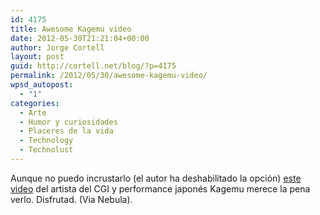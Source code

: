 ```yaml
---
id: 4175
title: Awesome Kagemu video
date: 2012-05-30T21:21:04+00:00
author: Jorge Cortell
layout: post
guid: http://cortell.net/blog/?p=4175
permalink: /2012/05/30/awesome-kagemu-video/
wpsd_autopost:
  - "1"
categories:
  - Arte
  - Humor y curiosidades
  - Placeres de la vida
  - Technology
  - Technolust
---
```

Aunque no puedo incrustarlo (el autor ha deshabilitado la opción) <a title="http://youtu.be/83EEIQFNedc" href="http://youtu.be/83EEIQFNedc" target="_blank">este video</a> del artista del CGI y performance japonés Kagemu merece la pena verlo. Disfrutad. (Via Nebula).